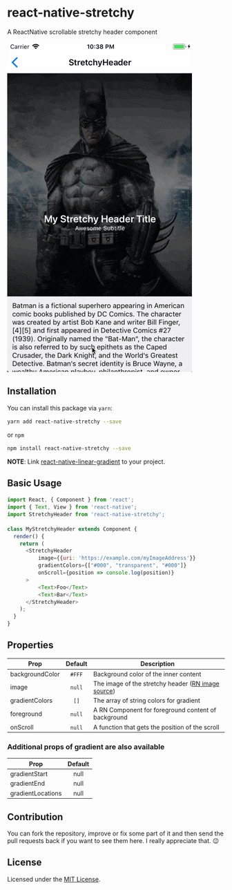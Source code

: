 # react-native-stretchy
A ReactNative scrollable stretchy header component

![StretchyBatman](/demo.gif)

## Installation

You can install this package via `yarn`:
```bash
yarn add react-native-stretchy --save
```

or `npm`

```bash
npm install react-native-stretchy --save
```
**NOTE**: Link [react-native-linear-gradient](https://github.com/react-native-community/react-native-linear-gradient) to your project.

## Basic Usage

```js
import React, { Component } from 'react';
import { Text, View } from 'react-native';
import StretchyHeader from 'react-native-stretchy';

class MyStretchyHeader extends Component {
  render() {
    return (
      <StretchyHeader
          image={{uri: 'https://example.com/myImageAddress'}}
          gradientColors={["#000", "transparent", "#000"]}
          onScroll={position => console.log(position)}
      >
          <Text>Foo</Text>
          <Text>Bar</Text>
      </StretchyHeader>
    );
  }
}
```


## Properties

| Prop          | Default | Description|
|---------------|:-------:|------------|
|backgroundColor|`#FFF`     | Background color of the inner content
|image          |`null`     |The image of the stretchy header ([RN image source](https://facebook.github.io/react-native/docs/images.html))
|gradientColors |`[]`       |The array of string colors for gradient
|foreground     |`null`     |A RN Component for foreground content of background
|onScroll       |`null`     |A function that gets the position of the scroll

### Additional props of gradient are also available
| Prop            | Default |
|-----------------|:-------:|
|gradientStart    |null     |
|gradientEnd      |null     |
|gradientLocations|null     |

## Contribution

You can fork the repository, improve or fix some part of it and then send the pull requests back if you want to see them here. I really appreciate that. :wink:


## License

Licensed under the [MIT License](https://github.com/hamidhadi/react-native-stretchy/blob/master/LICENSE).
